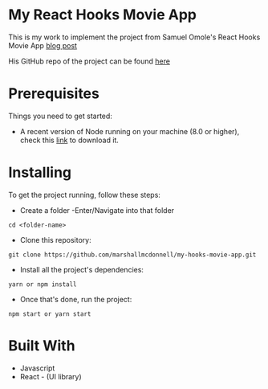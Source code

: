 # My React Hooks Movie App

This is my work to implement the project from Samuel Omole's React Hooks Movie App [blog post](https://www.freecodecamp.org/news/how-to-build-a-movie-search-app-using-react-hooks-24eb72ddfaf7/)

His GitHub repo of the project can be found [here](https://github.com/samie820/hooks-movie-app)

# Prerequisites
Things you need to get started:
- A recent version of Node running on your machine (8.0 or higher), check this [link](https://nodejs.org/en/download/) to download it.

# Installing
To get the project running, follow these steps:
- Create a folder
-Enter/Navigate into that folder
```
cd <folder-name>
```

- Clone this repository:
```
git clone https://github.com/marshallmcdonnell/my-hooks-movie-app.git
```

- Install all the project's dependencies:
```
yarn or npm install
```
- Once that's done, run the project:
```
npm start or yarn start
```

# Built With
- Javascript
- React - (UI library)

